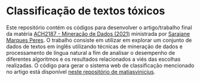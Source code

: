 # Classificação de textos tóxicos

Este repositório contém os códigos para desenvolver o artigo/trabalho final da matéria [ACH2187 - Mineração de Dados (2021)](https://uspdigital.usp.br/jupiterweb/obterDisciplina?sgldis=ACH2187&codcur=86200&codhab=204) ministrada por [Sarajane Marques Peres](http://lattes.cnpq.br/6265936760089757).
O trabalho consiste em utilizar em explorar um conjunto de dados de textos em inglês utilizando técnicas de mineração de dados e processamento de língua natural a fim de analisar o desempenho de diferentes algoritmos e os resultados relacionados a viés das escolhas realizadas. O código para gerar o sistema web de classificação mencionado no artigo está disponível [neste repositório de matiasvinicius](https://github.com/matiasvinicius/Toxic-Texts).

